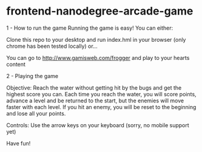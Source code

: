 frontend-nanodegree-arcade-game
===============================

1 - How to run the game
Running the game is easy!   You can either:

Clone this repo to your desktop and run index.hml in your browser (only chrome has been tested locally) or...

You can go to http://www.gamisweb.com/frogger and play to your hearts content


2 - Playing the game

Objective: 
Reach the water without getting hit by the bugs and get the highest score you can.
Each time you reach the water, you will score points, advance a level and be returned to the
start, but the enemies will move faster with each level. If you hit an enemy, you will be reset
to the beginning and lose all your points.

Controls: Use the arrow keys on your keyboard (sorry, no mobile support yet)

Have fun!

